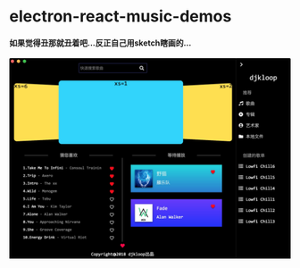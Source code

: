 # electron-react-music-demos


#### 如果觉得丑那就丑着吧...反正自己用sketch瞎画的...

![第一阶段效果图][demos_img]

[demos_img]: ./第一阶段效果图.png "第一阶段效果图.png"
